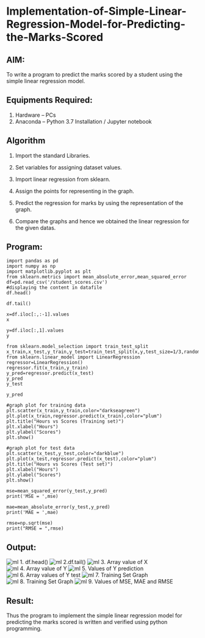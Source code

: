 # Implementation-of-Simple-Linear-Regression-Model-for-Predicting-the-Marks-Scored

## AIM:
To write a program to predict the marks scored by a student using the simple linear regression model.

## Equipments Required:
1. Hardware – PCs
2. Anaconda – Python 3.7 Installation / Jupyter notebook

## Algorithm
1. Import the standard Libraries.

2. Set variables for assigning dataset values.

3. Import linear regression from sklearn.

4. Assign the points for representing in the graph.

5. Predict the regression for marks by using the representation of the graph.

6. Compare the graphs and hence we obtained the linear regression for the given datas.


## Program:
```
import pandas as pd
import numpy as np
import matplotlib.pyplot as plt
from sklearn.metrics import mean_absolute_error,mean_squared_error
df=pd.read_csv('/student_scores.csv')
#displaying the content in datafile
df.head()

df.tail()

x=df.iloc[:,:-1].values
x

y=df.iloc[:,1].values
y

from sklearn.model_selection import train_test_split
x_train,x_test,y_train,y_test=train_test_split(x,y,test_size=1/3,random_state=0)
from sklearn.linear_model import LinearRegression
regressor=LinearRegression()
regressor.fit(x_train,y_train)
y_pred=regressor.predict(x_test)
y_pred
y_test

y_pred

#graph plot for training data
plt.scatter(x_train,y_train,color="darkseagreen")
plt.plot(x_train,regressor.predict(x_train),color="plum")
plt.title("Hours vs Scores (Training set)")
plt.xlabel("Hours")
plt.ylabel("Scores")
plt.show()

#graph plot for test data
plt.scatter(x_test,y_test,color="darkblue")
plt.plot(x_test,regressor.predict(x_test),color="plum")
plt.title("Hours vs Scores (Test set)")
plt.xlabel("Hours")
plt.ylabel("Scores")
plt.show()

mse=mean_squared_error(y_test,y_pred)
print('MSE = ',mse)

mae=mean_absolute_error(y_test,y_pred)
print('MAE = ',mae)

rmse=np.sqrt(mse)
print("RMSE = ",rmse)
```

## Output:
![ml 1. df.head()](https://github.com/RoghithKrishnamoorthy/Implementation-of-Simple-Linear-Regression-Model-for-Predicting-the-Marks-Scored/assets/119475474/ca235bb0-e868-4a38-9893-15601a1bc95d)
![ml 2.df.tail()](https://github.com/RoghithKrishnamoorthy/Implementation-of-Simple-Linear-Regression-Model-for-Predicting-the-Marks-Scored/assets/119475474/b5909b34-832d-459e-b194-19802194e875)
![ml 3. Array value of X](https://github.com/RoghithKrishnamoorthy/Implementation-of-Simple-Linear-Regression-Model-for-Predicting-the-Marks-Scored/assets/119475474/ee7ac194-8bbe-4477-8942-a4692ec4affa)
![ml 4. Array value of Y](https://github.com/RoghithKrishnamoorthy/Implementation-of-Simple-Linear-Regression-Model-for-Predicting-the-Marks-Scored/assets/119475474/006abdc4-2aa4-4455-8ac7-21a539832c11)
![ml 5. Values of Y prediction](https://github.com/RoghithKrishnamoorthy/Implementation-of-Simple-Linear-Regression-Model-for-Predicting-the-Marks-Scored/assets/119475474/f3c5ad6f-06c9-4e3b-a59b-c0ccae7ee758)
![ml 6. Array values of Y test](https://github.com/RoghithKrishnamoorthy/Implementation-of-Simple-Linear-Regression-Model-for-Predicting-the-Marks-Scored/assets/119475474/16ed07c2-d468-4388-85bd-8a992f26cd46)
![ml 7. Training Set Graph](https://github.com/RoghithKrishnamoorthy/Implementation-of-Simple-Linear-Regression-Model-for-Predicting-the-Marks-Scored/assets/119475474/eec638a1-76ac-4451-9424-b7f386046686)
![ml 8. Training Set Graph](https://github.com/RoghithKrishnamoorthy/Implementation-of-Simple-Linear-Regression-Model-for-Predicting-the-Marks-Scored/assets/119475474/afc6e051-9ea2-4191-be8e-259bc8d69a71)
![ml 9. Values of MSE, MAE and RMSE](https://github.com/RoghithKrishnamoorthy/Implementation-of-Simple-Linear-Regression-Model-for-Predicting-the-Marks-Scored/assets/119475474/42cd0021-dda0-4894-9a7b-7688d6438166)



## Result:
Thus the program to implement the simple linear regression model for predicting the marks scored is written and verified using python programming.
